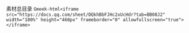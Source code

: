 素材总目录
`Gmeek-html<iframe src="https://docs.qq.com/sheet/DQkhBbFJHc2xUcHdr?tab=BB08J2" width="100%" height="460px" frameborder="0" allowfullscreen="true"></iframe>`
